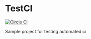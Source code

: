 # TestCI
[![Circle CI](https://circleci.com/gh/blazetopher/TestCI.svg?style=svg)](https://circleci.com/gh/blazetopher/TestCI)

Sample project for testing automated ci

